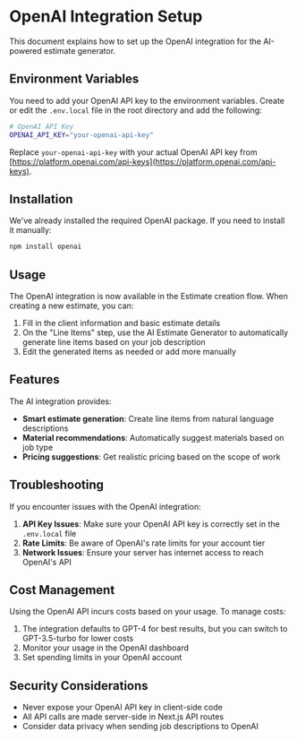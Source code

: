 # OpenAI Integration Setup

This document explains how to set up the OpenAI integration for the AI-powered estimate generator.

## Environment Variables

You need to add your OpenAI API key to the environment variables. Create or edit the `.env.local` file in the root directory and add the following:

```bash
# OpenAI API Key
OPENAI_API_KEY="your-openai-api-key"
```

Replace `your-openai-api-key` with your actual OpenAI API key from [https://platform.openai.com/api-keys](https://platform.openai.com/api-keys).

## Installation

We've already installed the required OpenAI package. If you need to install it manually:

```bash
npm install openai
```

## Usage

The OpenAI integration is now available in the Estimate creation flow. When creating a new estimate, you can:

1. Fill in the client information and basic estimate details
2. On the "Line Items" step, use the AI Estimate Generator to automatically generate line items based on your job description
3. Edit the generated items as needed or add more manually

## Features

The AI integration provides:

- **Smart estimate generation**: Create line items from natural language descriptions
- **Material recommendations**: Automatically suggest materials based on job type
- **Pricing suggestions**: Get realistic pricing based on the scope of work

## Troubleshooting

If you encounter issues with the OpenAI integration:

1. **API Key Issues**: Make sure your OpenAI API key is correctly set in the `.env.local` file
2. **Rate Limits**: Be aware of OpenAI's rate limits for your account tier
3. **Network Issues**: Ensure your server has internet access to reach OpenAI's API

## Cost Management

Using the OpenAI API incurs costs based on your usage. To manage costs:

1. The integration defaults to GPT-4 for best results, but you can switch to GPT-3.5-turbo for lower costs
2. Monitor your usage in the OpenAI dashboard
3. Set spending limits in your OpenAI account

## Security Considerations

- Never expose your OpenAI API key in client-side code
- All API calls are made server-side in Next.js API routes
- Consider data privacy when sending job descriptions to OpenAI 